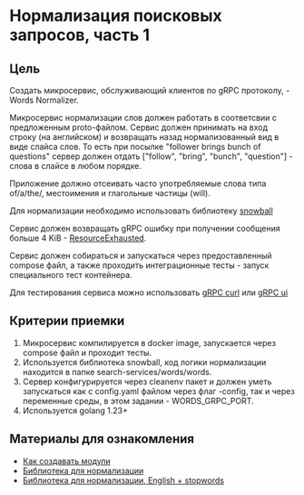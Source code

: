 # Нормализация поисковых запросов, часть 1
## Цель
Создать микросервис, обслуживающий клиентов по gRPC протоколу, - Words Normalizer. 

Mикросервис нормализации слов должен работать в соответсвии с предложенным proto-файлом.
Сервис должен принимать на вход строку (на английском) и возвращать назад нормализованный вид
в виде слайса слов. То есть при посылке "follower brings bunch of questions" сервер должен отдать
["follow", "bring", "bunch", "question"] - слова в слайсе в любом порядке.

Приложение должно отсеивать часто употребляемые слова типа of/a/the/, местоимения
и глагольные частицы (will).

Для нормализации необходимо использовать библиотеку
[snowball](github.com/kljensen/snowball)

Сервис должен возвращать gRPC ошибку при получении сообщения больше 4 KiB - 
[ResourceExhausted](https://pkg.go.dev/google.golang.org/grpc/codes#pkg-constants).

Сервис должен собираться и запускаться через предоставленный compose файл,
а также проходить интеграционные тесты - запуск специального тест контейнера.

Для тестирования сервиса можно использовать [gRPC curl](https://github.com/fullstorydev/grpcurl)
или [gRPC ui](https://github.com/fullstorydev/grpcui)

## Критерии приемки

1. Микросервис компилируeтся в docker image, запускаeтся через compose файл и проходит тесты.
2. Используется библиотека snowball, код логики нормализации находится
в папке search-services/words/words.
3. Сервер конфигурируeтся через cleanenv пакет и должeн уметь запускаться как с config.yaml файлом
через флаг -config, так и через переменные среды, в этом задании - WORDS_GRPC_PORT.
4. Используется golang 1.23+

## Материалы для ознакомления

- [Как создавать модули](https://go.dev/doc/tutorial/create-module)
- [Библиотека для нормализации](github.com/kljensen/snowball)
- [Библиотека для нормализации, English + stopwords](https://github.com/kljensen/snowball/tree/master/english)

